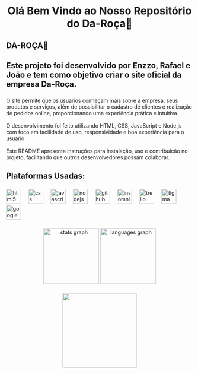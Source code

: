 <h1 align="center">Olá Bem Vindo ao Nosso Repositório do Da-Roça👋</h1>

###

<h2 align="left">DA-ROÇA🍊</h2>

###

<h2 align="left">Este projeto foi desenvolvido por Enzzo, Rafael e João e tem como objetivo criar o site oficial da empresa Da-Roça.</h2>

###

<p align="left">O site permite que os usuários conheçam mais sobre a empresa, seus produtos e serviços, além de possibilitar o cadastro de clientes e realização de pedidos online, proporcionando uma experiência prática e intuitiva.<br><br>O desenvolvimento foi feito utilizando HTML, CSS, JavaScript e Node.js com foco em facilidade de uso, responsividade e boa experiência para o usuário.<br><br>Este README apresenta instruções para instalação, uso e contribuição no projeto, facilitando que outros desenvolvedores possam colaborar.</p>

###

<h2 align="left">Plataformas Usadas:</h2>

###

<div align="left">
  <img src="https://cdn.jsdelivr.net/gh/devicons/devicon/icons/html5/html5-original.svg" height="40" alt="html5 logo"  />
  <img width="12" />
  <img src="https://cdn.jsdelivr.net/gh/devicons/devicon/icons/css3/css3-original.svg" height="40" alt="css logo"  />
  <img width="12" />
  <img src="https://cdn.simpleicons.org/javascript/F7DF1E" height="40" alt="javascript logo"  />
  <img width="12" />
  <img src="https://cdn.jsdelivr.net/gh/devicons/devicon/icons/nodejs/nodejs-original.svg" height="40" alt="nodejs logo"  />
  <img width="12" />
  <img src="https://cdn.jsdelivr.net/gh/devicons/devicon/icons/github/github-original.svg" height="40" alt="github logo"  />
  <img width="12" />
  <img src="https://cdn.jsdelivr.net/gh/devicons/devicon/icons/insomnia/insomnia-original.svg" height="40" alt="insomnia logo"  />
  <img width="12" />
  <img src="https://cdn.jsdelivr.net/gh/devicons/devicon/icons/trello/trello-plain.svg" height="40" alt="trello logo"  />
  <img width="12" />
  <img src="https://cdn.jsdelivr.net/gh/devicons/devicon/icons/figma/figma-original.svg" height="40" alt="figma logo"  />
  <img width="12" />
  <img src="https://cdn.jsdelivr.net/gh/devicons/devicon/icons/google/google-original.svg" height="40" alt="google logo"  />
</div>

###

<div align="center">
  <img src="https://github-readme-stats.vercel.app/api?username=Enzzo019&hide_title=false&hide_rank=false&show_icons=true&include_all_commits=true&count_private=true&disable_animations=false&theme=dracula&locale=en&hide_border=false&order=1" height="150" alt="stats graph"  />
  <img src="https://github-readme-stats.vercel.app/api/top-langs?username=Enzzo019&locale=en&hide_title=false&layout=compact&card_width=320&langs_count=5&theme=dracula&hide_border=false&order=2" height="150" alt="languages graph"  />
</div>

###

<div align="center">
  <img height="200" src="https://media1.giphy.com/media/v1.Y2lkPTc5MGI3NjExcXFmZzE0eXdic2NyMjllcmhkcHF2N2JuOXU5MTRsZWcxeTZybno5MiZlcD12MV9pbnRlcm5hbF9naWZfYnlfaWQmY3Q9Zw/RGkZse25ddkVYWSqx9/giphy.gif"  />
</div>

###
